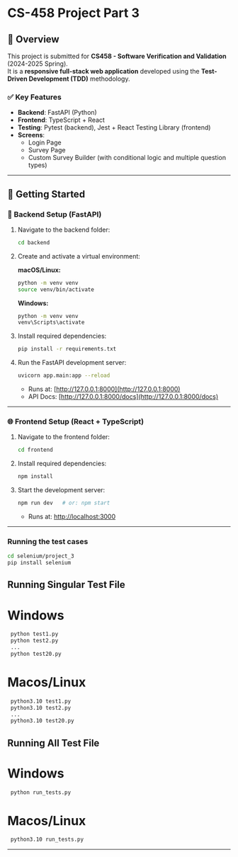 # CS-458 Project Part 3

## 📘 Overview

This project is submitted for **CS458 - Software Verification and Validation** (2024-2025 Spring).  
It is a **responsive full-stack web application** developed using the **Test-Driven Development (TDD)** methodology.

### ✅ Key Features

- **Backend**: FastAPI (Python)
- **Frontend**: TypeScript + React
- **Testing**: Pytest (backend), Jest + React Testing Library (frontend)
- **Screens**:
  - Login Page
  - Survey Page
  - Custom Survey Builder (with conditional logic and multiple question types)

---

## 🚀 Getting Started

### 🔧 Backend Setup (FastAPI)

1. Navigate to the backend folder:
   ```bash
   cd backend
   ```

2. Create and activate a virtual environment:

   **macOS/Linux:**
   ```bash
   python -m venv venv
   source venv/bin/activate
   ```

   **Windows:**
   ```bash
   python -m venv venv
   venv\Scripts\activate
   ```

3. Install required dependencies:
   ```bash
   pip install -r requirements.txt
   ```

4. Run the FastAPI development server:
   ```bash
   uvicorn app.main:app --reload
   ```

   - Runs at: [http://127.0.0.1:8000](http://127.0.0.1:8000)
   - API Docs: [http://127.0.0.1:8000/docs](http://127.0.0.1:8000/docs)

---

### 🌐 Frontend Setup (React + TypeScript)

1. Navigate to the frontend folder:
   ```bash
   cd frontend
   ```

2. Install required dependencies:
   ```bash
   npm install
   ```

3. Start the development server:
   ```bash
   npm run dev   # or: npm start
   ```

   - Runs at: [http://localhost:3000](http://localhost:3000)

---

### Running the test cases

```bash
cd selenium/project_3
pip install selenium
```
## Running Singular Test File

  # Windows
  ```bash
   python test1.py  
   python test2.py
   ...
   python test20.py
   ```
  # Macos/Linux
  ```bash
   python3.10 test1.py  
   python3.10 test2.py
   ...
   python3.10 test20.py
   ```
## Running All Test File

  # Windows
  ```bash
   python run_tests.py  
   ```
  # Macos/Linux
  ```bash
   python3.10 run_tests.py
   ```

---

